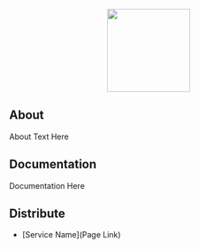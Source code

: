 <p align="center">
      <img src="https://i.ibb.co/8DgvM7c/b-analytics.png" width="150">
</p>

## About

About Text Here

## Documentation

Documentation Here

## Distribute

- [Service Name](Page Link)
